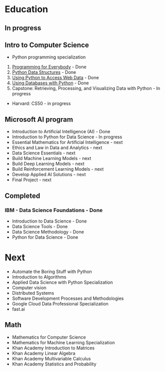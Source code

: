 # Education

## In progress

## Intro to Computer Science
- Python programming specialization
1. [Programming for Everybody](https://github.com/Refugee-Studio/Education/tree/master/University%20of%20Michigan/Python/1.%20Programming%20for%20Everybody) - Done
2. [Python Data Structures](https://github.com/Refugee-Studio/Education/tree/master/University%20of%20Michigan/Python/2.%20Python%20Data%20Structures) - Done
3. [Using Python to Access Web Data](https://github.com/Refugee-Studio/Education/tree/master/University%20of%20Michigan/Python/3.%20Using%20Python%20to%20Access%20Web%20Data) - Done
4. [Using Databases with Python](https://github.com/Refugee-Studio/Education/tree/master/University%20of%20Michigan/Python/4.%20Using%20Databases%20with%20Python) - Done
5. Capstone: Retrieving, Processing, and Visualizing Data with Python - In progress
- Harvard: CS50 - in progress

## Microsoft AI program
- Introduction to Artificial Intelligence (AI) - Done
- Introduction to Python for Data Science - In progress
- Essential Mathematics for Artificial Intelligence - next
- Ethics and Law in Data and Analytics - next
- Data Science Essentials - next
- Build Machine Learning Models - next
- Build Deep Learning Models - next
- Build Reinforcement Learning Models - next
- Develop Applied AI Solutions - next
- Final Project - next

## Completed

### IBM - Data Science Foundations - Done
- Introduction to Data Science - Done
- Data Science Tools - Done
- Data Science Methodology - Done
- Python for Data Science - Done

# Next
- Automate the Boring Stuff with Python
- Introduction to Algorithms
- Applied Data Science with Python Specialization
- Computer vision
- Distributed Systems
- Software Development Processes and Methodologies
- Google Cloud Data Professional Specialization
- fast.ai

## Math
- Mathematics for Computer Science
- Mathematics for Machine Learning Specialization
- Khan Academy Introduction to Matrices
- Khan Academy Linear Algebra
- Khan Academy Multivariable Calculus
- Khan Academy Statistics and Probability
